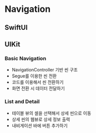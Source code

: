 # Navigation

## SwiftUI


## UIKit

### Basic Navigation

- NavigationController 기반 씬 구조
- Segue를 이용한 씬 전환
- 코드를 이용해서 씬 전환하기
- 화면 전환 시 데이터 전달하기

### List and Detail

- 테이블 뷰의 셀을 선택해서 상세 씬으로 이동
- 상세 씬의 웹뷰로 상세 정보 출력
- 내비게이션 바에 버튼 추가하기

